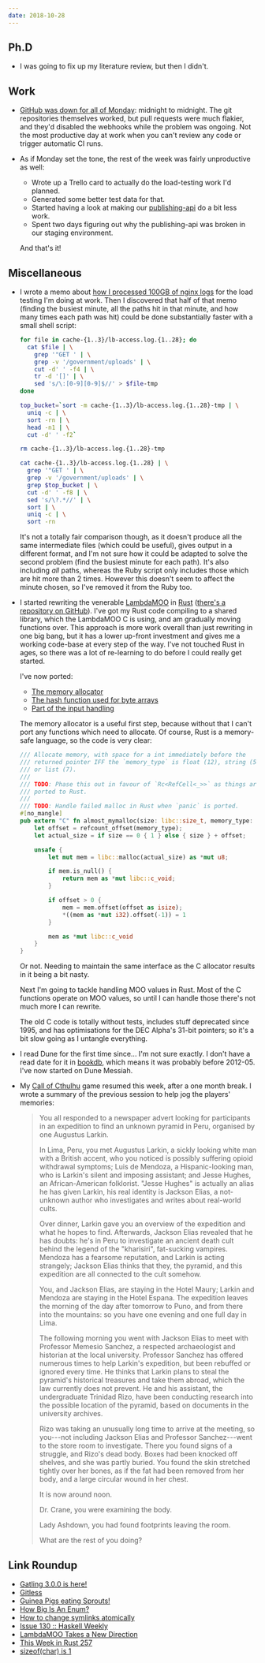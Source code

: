 ```yaml
---
date: 2018-10-28
---
```


## Ph.D

* I was going to fix up my literature review, but then I didn't.

## Work

* [GitHub was down for all of Monday][]: midnight to midnight.  The
  git repositories themselves worked, but pull requests were much
  flakier, and they'd disabled the webhooks while the problem was
  ongoing.  Not the most productive day at work when you can't review
  any code or trigger automatic CI runs.

* As if Monday set the tone, the rest of the week was fairly
  unproductive as well:

  * Wrote up a Trello card to actually do the load-testing work I'd
    planned.
  * Generated some better test data for that.
  * Started having a look at making our [publishing-api][] do a bit
    less work.
  * Spent two days figuring out why the publishing-api was broken in
    our staging environment.

  And that's it!

[GitHub was down for all of Monday]: https://status.github.com/messages/2018-10-28
[publishing-api]: https://github.com/alphagov/publishing-api

## Miscellaneous

* I wrote a memo about [how I processed 100GB of nginx logs][] for the
  load testing I'm doing at work.  Then I discovered that half of that
  memo (finding the busiest minute, all the paths hit in that minute,
  and how many times each path was hit) could be done substantially
  faster with a small shell script:

  ```bash
  for file in cache-{1..3}/lb-access.log.{1..28}; do
    cat $file | \
      grep '"GET ' | \
      grep -v '/government/uploads' | \
      cut -d' ' -f4 | \
      tr -d '[]' | \
      sed 's/\:[0-9][0-9]$//' > $file-tmp
  done

  top_bucket=`sort -m cache-{1..3}/lb-access.log.{1..28}-tmp | \
    uniq -c | \
    sort -rn | \
    head -n1 | \
    cut -d' ' -f2`

  rm cache-{1..3}/lb-access.log.{1..28}-tmp

  cat cache-{1..3}/lb-access.log.{1..28} | \
    grep '"GET ' | \
    grep -v '/government/uploads' | \
    grep $top_bucket | \
    cut -d' ' -f8 | \
    sed 's/\?.*//' | \
    sort | \
    uniq -c | \
    sort -rn
  ```

  It's not a totally fair comparison though, as it doesn't produce all
  the same intermediate files (which could be useful), gives output in
  a different format, and I'm not sure how it could be adapted to
  solve the second problem (find the busiest minute for each path).
  It's also including *all* paths, whereas the Ruby script only
  includes those which are hit more than 2 times.  However this
  doesn't seem to affect the minute chosen, so I've removed it from
  the Ruby too.

* I started rewriting the venerable [LambdaMOO][] in [Rust][]
  ([there's a repository on GitHub][]).  I've got my Rust code
  compiling to a shared library, which the LambdaMOO C is using, and
  am gradually moving functions over.  This approach is more work
  overall than just rewriting in one big bang, but it has a lower
  up-front investment and gives me a working code-base at every step
  of the way.  I've not touched Rust in ages, so there was a lot of
  re-learning to do before I could really get started.

  I've now ported:

  * [The memory allocator][]
  * [The hash function used for byte arrays][]
  * [Part of the input handling][]

  The memory allocator is a useful first step, because without that I
  can't port any functions which need to allocate.  Of course, Rust is
  a memory-safe language, so the code is very clear:

  ```rust
  /// Allocate memory, with space for a int immediately before the
  /// returned pointer IFF the `memory_type` is float (12), string (5),
  /// or list (7).
  ///
  /// TODO: Phase this out in favour of `Rc<RefCell<_>>` as things are
  /// ported to Rust.
  ///
  /// TODO: Handle failed malloc in Rust when `panic` is ported.
  #[no_mangle]
  pub extern "C" fn almost_mymalloc(size: libc::size_t, memory_type: u32) -> *mut libc::c_void {
      let offset = refcount_offset(memory_type);
      let actual_size = if size == 0 { 1 } else { size } + offset;

      unsafe {
          let mut mem = libc::malloc(actual_size) as *mut u8;

          if mem.is_null() {
              return mem as *mut libc::c_void;
          }

          if offset > 0 {
              mem = mem.offset(offset as isize);
              *((mem as *mut i32).offset(-1)) = 1
          }

          mem as *mut libc::c_void
      }
  }
  ```

  Or not.  Needing to maintain the same interface as the C allocator
  results in it being a bit nasty.

  Next I'm going to tackle handling MOO values in Rust.  Most of the C
  functions operate on MOO values, so until I can handle those there's
  not much more I can rewrite.

  The old C code is totally without tests, includes stuff deprecated
  since 1995, and has optimisations for the DEC Alpha's 31-bit
  pointers; so it's a bit slow going as I untangle everything.

* I read Dune for the first time since... I'm not sure exactly.  I
  don't have a read date for it in [bookdb][], which means it was
  probably before 2012-05.  I've now started on Dune Messiah.

* My [Call of Cthulhu][] game resumed this week, after a one month
  break.  I wrote a summary of the previous session to help jog the
  players' memories:

  > You all responded to a newspaper advert looking for participants
  > in an expedition to find an unknown pyramid in Peru, organised by
  > one Augustus Larkin.
  >
  > In Lima, Peru, you met Augustus Larkin, a sickly looking white man
  > with a British accent, who you noticed is possibly suffering
  > opioid withdrawal symptoms; Luis de Mendoza, a Hispanic-looking
  > man, who is Larkin's silent and imposing assistant; and Jesse
  > Hughes, an African-American folklorist.  "Jesse Hughes" is
  > actually an alias he has given Larkin, his real identity is
  > Jackson Elias, a not-unknown author who investigates and writes
  > about real-world cults.
  >
  > Over dinner, Larkin gave you an overview of the expedition and
  > what he hopes to find.  Afterwards, Jackson Elias revealed that he
  > has doubts: he's in Peru to investigate an ancient death cult
  > behind the legend of the "kharisiri", fat-sucking vampires.
  > Mendoza has a fearsome reputation, and Larkin is acting strangely;
  > Jackson Elias thinks that they, the pyramid, and this expedition
  > are all connected to the cult somehow.
  >
  > You, and Jackson Elias, are staying in the Hotel Maury; Larkin and
  > Mendoza are staying in the Hotel Espana.  The expedition leaves
  > the morning of the day after tomorrow to Puno, and from there into
  > the mountains: so you have one evening and one full day in Lima.
  >
  > The following morning you went with Jackson Elias to meet with
  > Professor Memesio Sanchez, a respected archaeologist and historian
  > at the local university. Professor Sanchez has offered numerous
  > times to help Larkin's expedition, but been rebuffed or ignored
  > every time.  He thinks that Larkin plans to steal the pyramid's
  > historical treasures and take them abroad, which the law currently
  > does not prevent.  He and his assistant, the undergraduate
  > Trinidad Rizo, have been conducting research into the possible
  > location of the pyramid, based on documents in the university
  > archives.
  >
  > Rizo was taking an unusually long time to arrive at the meeting,
  > so you---not including Jackson Elias and Professor Sanchez---went
  > to the store room to investigate.  There you found signs of a
  > struggle, and Rizo's dead body.  Boxes had been knocked off
  > shelves, and she was partly buried.  You found the skin stretched
  > tightly over her bones, as if the fat had been removed from her
  > body, and a large circular wound in her chest.
  >
  > It is now around noon.
  >
  > Dr. Crane, you were examining the body.
  >
  > Lady Ashdown, you had found footprints leaving the room.
  >
  > What are the rest of you doing?

[how I processed 100GB of nginx logs]: https://memo.barrucadu.co.uk/processing-100gb-nginx-logs.html
[LambdaMOO]: https://en.wikipedia.org/wiki/LambdaMOO
[Rust]: https://www.rust-lang.org/
[there's a repository on GitHub]: https://github.com/barrucadu/lambdamoo
[The memory allocator]: https://github.com/barrucadu/lambdamoo/blob/master/rust-source/src/memory.rs
[The hash function used for byte arrays]: https://github.com/barrucadu/lambdamoo/blob/master/rust-source/src/crypto.rs
[Part of the input handling]: https://github.com/barrucadu/lambdamoo/blob/master/rust-source/src/parse_cmd.rs
[bookdb]: http://barrucadu.co.uk/bookdb
[Call of Cthulhu]: https://en.wikipedia.org/wiki/Call_of_Cthulhu_(role-playing_game)

## Link Roundup

* [Gatling 3.0.0 is here!](https://gatling.io/2018/10/23/gatling-3-0-0-is-here/)
* [Gitless](https://gitless.com/)
* [Guinea Pigs eating Sprouts!](https://www.youtube.com/watch?v=oiGxVSMBedY)
* [How Big Is An Enum?](https://www.embedded.fm/blog/2016/6/28/how-big-is-an-enum)
* [How to change symlinks atomically](http://blog.moertel.com/posts/2005-08-22-how-to-change-symlinks-atomically.html)
* [Issue 130 :: Haskell Weekly](https://haskellweekly.news/issues/130.html)
* [LambdaMOO Takes a New Direction](https://www.cc.gatech.edu/classes/AY2001/cs6470_fall/LTAND.html)
* [This Week in Rust 257](https://this-week-in-rust.org/blog/2018/10/23/this-week-in-rust-257/)
* [sizeof(char) is 1](https://drj11.wordpress.com/2007/04/08/sizeofchar-is-1/)
